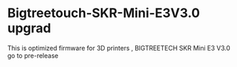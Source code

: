 # Bigtreetouch-SKR-Mini-E3V3.0 upgrad 
This is optimized firmware for 3D printers , BIGTREETECH SKR Mini E3 V3.0 
go to pre-release 
